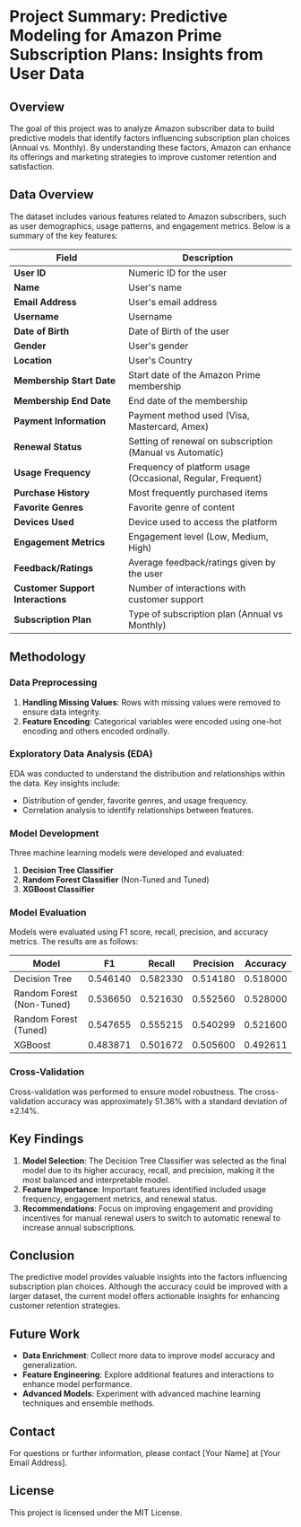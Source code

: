 # Project Summary: Predictive Modeling for Amazon Prime Subscription Plans: Insights from User Data

## Overview

The goal of this project was to analyze Amazon subscriber data to build predictive models that identify factors influencing subscription plan choices (Annual vs. Monthly). By understanding these factors, Amazon can enhance its offerings and marketing strategies to improve customer retention and satisfaction.

## Data Overview

The dataset includes various features related to Amazon subscribers, such as user demographics, usage patterns, and engagement metrics. Below is a summary of the key features:

| **Field**                        | **Description**                                                     |
|----------------------------------|---------------------------------------------------------------------|
| **User ID**                      | Numeric ID for the user                                             |
| **Name**                         | User's name                                                         |
| **Email Address**                | User's email address                                                |
| **Username**                     | Username                                                            |
| **Date of Birth**                | Date of Birth of the user                                           |
| **Gender**                       | User's gender                                                       |
| **Location**                     | User's Country                                                      |
| **Membership Start Date**        | Start date of the Amazon Prime membership                           |
| **Membership End Date**          | End date of the membership                                          |
| **Payment Information**          | Payment method used (Visa, Mastercard, Amex)                        |
| **Renewal Status**               | Setting of renewal on subscription (Manual vs Automatic)            |
| **Usage Frequency**              | Frequency of platform usage (Occasional, Regular, Frequent)         |
| **Purchase History**             | Most frequently purchased items                                     |
| **Favorite Genres**              | Favorite genre of content                                           |
| **Devices Used**                 | Device used to access the platform                                  |
| **Engagement Metrics**           | Engagement level (Low, Medium, High)                                |
| **Feedback/Ratings**             | Average feedback/ratings given by the user                          |
| **Customer Support Interactions**| Number of interactions with customer support                        |
| **Subscription Plan**            | Type of subscription plan (Annual vs Monthly)                       |

## Methodology

### Data Preprocessing

1. **Handling Missing Values**: Rows with missing values were removed to ensure data integrity.
2. **Feature Encoding**: Categorical variables were encoded using one-hot encoding and others encoded ordinally.

### Exploratory Data Analysis (EDA)

EDA was conducted to understand the distribution and relationships within the data. Key insights include:
- Distribution of gender, favorite genres, and usage frequency.
- Correlation analysis to identify relationships between features.

### Model Development

Three machine learning models were developed and evaluated:

1. **Decision Tree Classifier**
2. **Random Forest Classifier** (Non-Tuned and Tuned)
3. **XGBoost Classifier**

### Model Evaluation

Models were evaluated using F1 score, recall, precision, and accuracy metrics. The results are as follows:

| **Model**              | **F1**    | **Recall** | **Precision** | **Accuracy** |
|------------------------|-----------|------------|---------------|--------------|
| Decision Tree          | 0.546140  | 0.582330   | 0.514180      | 0.518000     |
| Random Forest (Non-Tuned) | 0.536650  | 0.521630   | 0.552560      | 0.528000     |
| Random Forest (Tuned)    | 0.547655  | 0.555215   | 0.540299      | 0.521600     |
| XGBoost                | 0.483871  | 0.501672   | 0.505600      | 0.492611     |

### Cross-Validation

Cross-validation was performed to ensure model robustness. The cross-validation accuracy was approximately 51.36% with a standard deviation of ±2.14%.

## Key Findings

1. **Model Selection**: The Decision Tree Classifier was selected as the final model due to its higher accuracy, recall, and precision, making it the most balanced and interpretable model.
2. **Feature Importance**: Important features identified included usage frequency, engagement metrics, and renewal status.
3. **Recommendations**: Focus on improving engagement and providing incentives for manual renewal users to switch to automatic renewal to increase annual subscriptions.

## Conclusion

The predictive model provides valuable insights into the factors influencing subscription plan choices. Although the accuracy could be improved with a larger dataset, the current model offers actionable insights for enhancing customer retention strategies.

## Future Work

- **Data Enrichment**: Collect more data to improve model accuracy and generalization.
- **Feature Engineering**: Explore additional features and interactions to enhance model performance.
- **Advanced Models**: Experiment with advanced machine learning techniques and ensemble methods.

## Contact

For questions or further information, please contact [Your Name] at [Your Email Address].

## License

This project is licensed under the MIT License.
